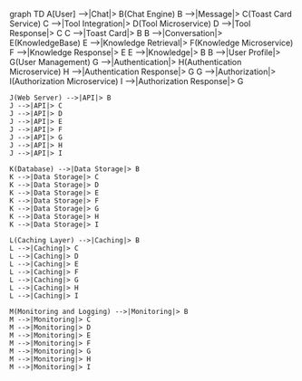 graph TD
    A[User] -->|Chat|> B(Chat Engine)
    B -->|Message|> C(Toast Card Service)
    C -->|Tool Integration|> D(Tool Microservice)
    D -->|Tool Response|> C
    C -->|Toast Card|> B
    B -->|Conversation|> E(KnowledgeBase)
    E -->|Knowledge Retrieval|> F(Knowledge Microservice)
    F -->|Knowledge Response|> E
    E -->|Knowledge|> B
    B -->|User Profile|> G(User Management)
    G -->|Authentication|> H(Authentication Microservice)
    H -->|Authentication Response|> G
    G -->|Authorization|> I(Authorization Microservice)
    I -->|Authorization Response|> G

    J(Web Server) -->|API|> B
    J -->|API|> C
    J -->|API|> D
    J -->|API|> E
    J -->|API|> F
    J -->|API|> G
    J -->|API|> H
    J -->|API|> I

    K(Database) -->|Data Storage|> B
    K -->|Data Storage|> C
    K -->|Data Storage|> D
    K -->|Data Storage|> E
    K -->|Data Storage|> F
    K -->|Data Storage|> G
    K -->|Data Storage|> H
    K -->|Data Storage|> I

    L(Caching Layer) -->|Caching|> B
    L -->|Caching|> C
    L -->|Caching|> D
    L -->|Caching|> E
    L -->|Caching|> F
    L -->|Caching|> G
    L -->|Caching|> H
    L -->|Caching|> I

    M(Monitoring and Logging) -->|Monitoring|> B
    M -->|Monitoring|> C
    M -->|Monitoring|> D
    M -->|Monitoring|> E
    M -->|Monitoring|> F
    M -->|Monitoring|> G
    M -->|Monitoring|> H
    M -->|Monitoring|> I